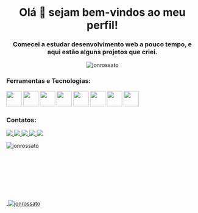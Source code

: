 <h1 align="center">Olá 👋 sejam bem-vindos ao meu perfil!</h1>
<h3 align="center">Comecei a estudar desenvolvimento web a pouco tempo, e aqui estão alguns projetos que criei.</h3>

<p align="center"> <img src="https://komarev.com/ghpvc/?username=jonrossato&label=Profile%20views&color=0e75b6&style=flat" alt="jonrossato" /> </p>

<h3 align="left">Ferramentas e Tecnologias:</h3>
<p align="left"><img src="https://cdn.jsdelivr.net/gh/devicons/devicon/icons/html5/html5-original.svg" width="40" height="40" />
<img src="https://cdn.jsdelivr.net/gh/devicons/devicon/icons/css3/css3-original.svg" width="40" height="40" />
<img src="https://cdn.jsdelivr.net/gh/devicons/devicon/icons/javascript/javascript-original.svg" width="40" height="40" />
<img src="https://cdn.jsdelivr.net/gh/devicons/devicon/icons/java/java-original.svg" width="40" height="40" />
<img src="https://cdn.jsdelivr.net/gh/devicons/devicon/icons/angularjs/angularjs-original.svg" width="40" height="40" />
<img src="https://cdn.jsdelivr.net/gh/devicons/devicon/icons/git/git-original.svg" width="40" height="40" />
<img src="https://cdn.jsdelivr.net/gh/devicons/devicon/icons/github/github-original.svg" width="40" height="40" />
<img src="https://cdn.jsdelivr.net/gh/devicons/devicon/icons/bootstrap/bootstrap-original.svg" width="40" height="40" /></p>

<h3 align="left">Contatos:</h3>
<p align="left">
<a href="https://api.whatsapp.com/send?phone=5519996945636" target="_blank"><img src="https://img.shields.io/badge/WhatsApp-25D366?style=for-the-badge&logo=whatsapp&logoColor=white" target="_blank" />
<a href="mailto: jonathan.rossato.lg@gmail.com" target="_blank"><img src="https://img.shields.io/badge/Gmail-D14836?style=for-the-badge&logo=gmail&logoColor=white" target="_blank" />
<a href="https://www.instagram.com/jonathan.r.geraldo/" target="_blank"><img src="https://img.shields.io/badge/Instagram-E4405F?style=for-the-badge&logo=instagram&logoColor=white" target="_blank" />
<a href="https://github.com/jonrossato" target="_blank"><img src="https://img.shields.io/badge/GitHub-100000?style=for-the-badge&logo=github&logoColor=white" target="_blank" />
<a href="https://codepen.io/jonrossato" target="_blank"><img src="https://img.shields.io/badge/Codepen-000000?style=for-the-badge&logo=codepen&logoColor=white" target="_blank" />
</p>



<p><img align="left" src="https://github-readme-stats.vercel.app/api/top-langs?username=jonrossato&show_icons=true&locale=en&layout=compact" alt="jonrossato" /></p>
<br><br><br><br><br><br><br><br>
<p>&nbsp;<img align="center" src="https://github-readme-stats.vercel.app/api?username=jonrossato&show_icons=true&locale=en" alt="jonrossato" /></p>


